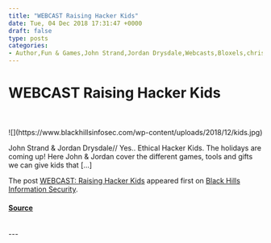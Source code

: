 ```yaml
---
title: "WEBCAST Raising Hacker Kids"
date: Tue, 04 Dec 2018 17:31:47 +0000
draft: false
type: posts
categories: 
- Author,Fun & Games,John Strand,Jordan Drysdale,Webcasts,Bloxels,christmas,codecademy,CodeCombat,gifts,Hacker kids,Hak5,learning,Ozobot,Python,Snap Circuits,webcast
---
```

# WEBCAST Raising Hacker Kids

<br/>

<br/>
![](https://www.blackhillsinfosec.com/wp-content/uploads/2018/12/kids.jpg)

John Strand & Jordan Drysdale// Yes.. Ethical Hacker Kids. The holidays are coming up! Here John & Jordan cover the different games, tools and gifts we can give kids that \[…\]

The post [WEBCAST: Raising Hacker Kids](https://www.blackhillsinfosec.com/webcast-raising-hacker-kids/) appeared first on [Black Hills Information Security](https://www.blackhillsinfosec.com).

#### [Source](https://www.blackhillsinfosec.com/webcast-raising-hacker-kids/)

<br/>
---
